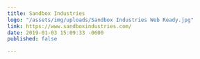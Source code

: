 ```yaml
---
title: Sandbox Industries
logo: "/assets/img/uploads/Sandbox Industries Web Ready.jpg"
link: https://www.sandboxindustries.com/
date: 2019-01-03 15:09:33 -0600
published: false

---
```

